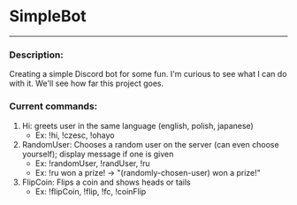 # SimpleBot
---
<h3> Description: </h3>
Creating a simple Discord bot for some fun. I'm curious to see what I can do with it. We'll see how far this project goes.


<h3> Current commands: </h3>

1. Hi: greets user in the same language (english, polish, japanese)
   * Ex: !hi, !czesc, !ohayo
2. RandomUser: Chooses a random user on the server (can even choose yourself); display message if one is given
   * Ex: !randomUser, !randUser, !ru
   * Ex: !ru won a prize! -> "(randomly-chosen-user) won a prize!"
3. FlipCoin: Flips a coin and shows heads or tails
   * Ex: !flipCoin, !flip, !fc, !coinFlip
